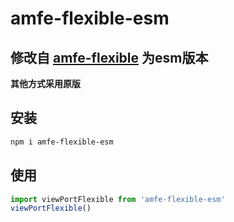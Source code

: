 # amfe-flexible-esm

## 修改自 [amfe-flexible](https://github.com/amfe/lib-flexible) 为esm版本

**其他方式采用原版**

## 安装

```bash
npm i amfe-flexible-esm
```

## 使用

```js
import viewPortFlexible from 'amfe-flexible-esm'
viewPortFlexible()
```